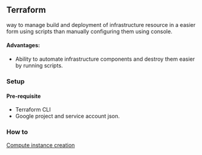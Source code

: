## Terraform


way to manage build and deployment of infrastructure resource in a easier form using scripts than manually configuring them using console. 


#### Advantages:
- Ability to automate infrastructure components and destroy them easier by running scripts.

### Setup
#### Pre-requisite
- Terraform CLI
- Google project and service account json. 

### How to 
[Compute instance creation](basics/readme.md)
 
